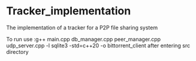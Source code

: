 # Tracker_implementation
The implementation of a tracker for a P2P file sharing system

To run use :g++ main.cpp db_manager.cpp peer_manager.cpp udp_server.cpp -l sqlite3 -std=c++20 -o bittorrent_client
after entering src directory
